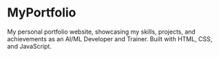 # MyPortfolio
My personal portfolio website, showcasing my skills, projects, and achievements as an AI/ML Developer and Trainer. Built with HTML, CSS, and JavaScript.
